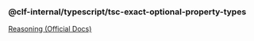 ### @clf-internal/typescript/tsc-exact-optional-property-types

[Reasoning (Official Docs)](https://www.typescriptlang.org/tsconfig#exactOptionalPropertyTypes)
